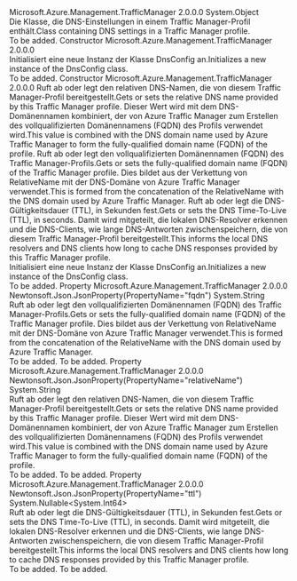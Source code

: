 <Type Name="DnsConfig" FullName="Microsoft.Azure.Management.TrafficManager.Models.DnsConfig">
  <TypeSignature Language="C#" Value="public class DnsConfig" />
  <TypeSignature Language="ILAsm" Value=".class public auto ansi beforefieldinit DnsConfig extends System.Object" />
  <TypeSignature Language="DocId" Value="T:Microsoft.Azure.Management.TrafficManager.Models.DnsConfig" />
  <TypeSignature Language="VB.NET" Value="Public Class DnsConfig" />
  <TypeSignature Language="F#" Value="type DnsConfig = class" />
  <AssemblyInfo>
    <AssemblyName>Microsoft.Azure.Management.TrafficManager</AssemblyName>
    <AssemblyVersion>2.0.0.0</AssemblyVersion>
  </AssemblyInfo>
  <Base>
    <BaseTypeName>System.Object</BaseTypeName>
  </Base>
  <Interfaces />
  <Docs>
    <summary>
            <span data-ttu-id="39cd1-101">Die Klasse, die DNS-Einstellungen in einem Traffic Manager-Profil enthält.</span><span class="sxs-lookup"><span data-stu-id="39cd1-101">Class containing DNS settings in a Traffic Manager profile.</span></span>
            </summary>
    <remarks>To be added.</remarks>
  </Docs>
  <Members>
    <Member MemberName=".ctor">
      <MemberSignature Language="C#" Value="public DnsConfig ();" />
      <MemberSignature Language="ILAsm" Value=".method public hidebysig specialname rtspecialname instance void .ctor() cil managed" />
      <MemberSignature Language="DocId" Value="M:Microsoft.Azure.Management.TrafficManager.Models.DnsConfig.#ctor" />
      <MemberSignature Language="VB.NET" Value="Public Sub New ()" />
      <MemberType>Constructor</MemberType>
      <AssemblyInfo>
        <AssemblyName>Microsoft.Azure.Management.TrafficManager</AssemblyName>
        <AssemblyVersion>2.0.0.0</AssemblyVersion>
      </AssemblyInfo>
      <Parameters />
      <Docs>
        <summary>
            <span data-ttu-id="39cd1-102">Initialisiert eine neue Instanz der Klasse DnsConfig an.</span><span class="sxs-lookup"><span data-stu-id="39cd1-102">Initializes a new instance of the DnsConfig class.</span></span>
            </summary>
        <remarks>To be added.</remarks>
      </Docs>
    </Member>
    <Member MemberName=".ctor">
      <MemberSignature Language="C#" Value="public DnsConfig (string relativeName = null, string fqdn = null, Nullable&lt;long&gt; ttl = null);" />
      <MemberSignature Language="ILAsm" Value=".method public hidebysig specialname rtspecialname instance void .ctor(string relativeName, string fqdn, valuetype System.Nullable`1&lt;int64&gt; ttl) cil managed" />
      <MemberSignature Language="DocId" Value="M:Microsoft.Azure.Management.TrafficManager.Models.DnsConfig.#ctor(System.String,System.String,System.Nullable{System.Int64})" />
      <MemberSignature Language="VB.NET" Value="Public Sub New (Optional relativeName As String = null, Optional fqdn As String = null, Optional ttl As Nullable(Of Long) = null)" />
      <MemberSignature Language="F#" Value="new Microsoft.Azure.Management.TrafficManager.Models.DnsConfig : string * string * Nullable&lt;int64&gt; -&gt; Microsoft.Azure.Management.TrafficManager.Models.DnsConfig" Usage="new Microsoft.Azure.Management.TrafficManager.Models.DnsConfig (relativeName, fqdn, ttl)" />
      <MemberType>Constructor</MemberType>
      <AssemblyInfo>
        <AssemblyName>Microsoft.Azure.Management.TrafficManager</AssemblyName>
        <AssemblyVersion>2.0.0.0</AssemblyVersion>
      </AssemblyInfo>
      <Parameters>
        <Parameter Name="relativeName" Type="System.String" />
        <Parameter Name="fqdn" Type="System.String" />
        <Parameter Name="ttl" Type="System.Nullable&lt;System.Int64&gt;" />
      </Parameters>
      <Docs>
        <param name="relativeName"><span data-ttu-id="39cd1-103">Ruft ab oder legt den relativen DNS-Namen, die von diesem Traffic Manager-Profil bereitgestellt.</span><span class="sxs-lookup"><span data-stu-id="39cd1-103">Gets or sets the relative DNS name provided by this Traffic Manager profile.</span></span>  <span data-ttu-id="39cd1-104">Dieser Wert wird mit dem DNS-Domänennamen kombiniert, der von Azure Traffic Manager zum Erstellen des vollqualifizierten Domänennamens (FQDN) des Profils verwendet wird.</span><span class="sxs-lookup"><span data-stu-id="39cd1-104">This value is combined with the DNS domain name used by Azure Traffic Manager to form the fully-qualified domain name (FQDN) of the profile.</span></span></param>
        <param name="fqdn"><span data-ttu-id="39cd1-105">Ruft ab oder legt den vollqualifizierten Domänennamen (FQDN) des Traffic Manager-Profils.</span><span class="sxs-lookup"><span data-stu-id="39cd1-105">Gets or sets the fully-qualified domain name (FQDN) of the Traffic Manager profile.</span></span>  <span data-ttu-id="39cd1-106">Dies bildet aus der Verkettung von RelativeName mit der DNS-Domäne von Azure Traffic Manager verwendet.</span><span class="sxs-lookup"><span data-stu-id="39cd1-106">This is formed from the concatenation of the RelativeName with the DNS domain used by Azure Traffic Manager.</span></span></param>
        <param name="ttl"><span data-ttu-id="39cd1-107">Ruft ab oder legt die DNS-Gültigkeitsdauer (TTL), in Sekunden fest.</span><span class="sxs-lookup"><span data-stu-id="39cd1-107">Gets or sets the DNS Time-To-Live (TTL), in seconds.</span></span>  <span data-ttu-id="39cd1-108">Damit wird mitgeteilt, die lokalen DNS-Resolver erkennen und die DNS-Clients, wie lange DNS-Antworten zwischenspeichern, die von diesem Traffic Manager-Profil bereitgestellt.</span><span class="sxs-lookup"><span data-stu-id="39cd1-108">This informs the local DNS resolvers and DNS clients how long to cache DNS responses provided by this Traffic Manager profile.</span></span></param>
        <summary>
            <span data-ttu-id="39cd1-109">Initialisiert eine neue Instanz der Klasse DnsConfig an.</span><span class="sxs-lookup"><span data-stu-id="39cd1-109">Initializes a new instance of the DnsConfig class.</span></span>
            </summary>
        <remarks>To be added.</remarks>
      </Docs>
    </Member>
    <Member MemberName="Fqdn">
      <MemberSignature Language="C#" Value="public string Fqdn { get; set; }" />
      <MemberSignature Language="ILAsm" Value=".property instance string Fqdn" />
      <MemberSignature Language="DocId" Value="P:Microsoft.Azure.Management.TrafficManager.Models.DnsConfig.Fqdn" />
      <MemberSignature Language="VB.NET" Value="Public Property Fqdn As String" />
      <MemberSignature Language="F#" Value="member this.Fqdn : string with get, set" Usage="Microsoft.Azure.Management.TrafficManager.Models.DnsConfig.Fqdn" />
      <MemberType>Property</MemberType>
      <AssemblyInfo>
        <AssemblyName>Microsoft.Azure.Management.TrafficManager</AssemblyName>
        <AssemblyVersion>2.0.0.0</AssemblyVersion>
      </AssemblyInfo>
      <Attributes>
        <Attribute>
          <AttributeName>Newtonsoft.Json.JsonProperty(PropertyName="fqdn")</AttributeName>
        </Attribute>
      </Attributes>
      <ReturnValue>
        <ReturnType>System.String</ReturnType>
      </ReturnValue>
      <Docs>
        <summary>
            <span data-ttu-id="39cd1-110">Ruft ab oder legt den vollqualifizierten Domänennamen (FQDN) des Traffic Manager-Profils.</span><span class="sxs-lookup"><span data-stu-id="39cd1-110">Gets or sets the fully-qualified domain name (FQDN) of the Traffic Manager profile.</span></span>  <span data-ttu-id="39cd1-111">Dies bildet aus der Verkettung von RelativeName mit der DNS-Domäne von Azure Traffic Manager verwendet.</span><span class="sxs-lookup"><span data-stu-id="39cd1-111">This is formed from the concatenation of the RelativeName with the DNS domain used by Azure Traffic Manager.</span></span>
            </summary>
        <value>To be added.</value>
        <remarks>To be added.</remarks>
      </Docs>
    </Member>
    <Member MemberName="RelativeName">
      <MemberSignature Language="C#" Value="public string RelativeName { get; set; }" />
      <MemberSignature Language="ILAsm" Value=".property instance string RelativeName" />
      <MemberSignature Language="DocId" Value="P:Microsoft.Azure.Management.TrafficManager.Models.DnsConfig.RelativeName" />
      <MemberSignature Language="VB.NET" Value="Public Property RelativeName As String" />
      <MemberSignature Language="F#" Value="member this.RelativeName : string with get, set" Usage="Microsoft.Azure.Management.TrafficManager.Models.DnsConfig.RelativeName" />
      <MemberType>Property</MemberType>
      <AssemblyInfo>
        <AssemblyName>Microsoft.Azure.Management.TrafficManager</AssemblyName>
        <AssemblyVersion>2.0.0.0</AssemblyVersion>
      </AssemblyInfo>
      <Attributes>
        <Attribute>
          <AttributeName>Newtonsoft.Json.JsonProperty(PropertyName="relativeName")</AttributeName>
        </Attribute>
      </Attributes>
      <ReturnValue>
        <ReturnType>System.String</ReturnType>
      </ReturnValue>
      <Docs>
        <summary>
            <span data-ttu-id="39cd1-112">Ruft ab oder legt den relativen DNS-Namen, die von diesem Traffic Manager-Profil bereitgestellt.</span><span class="sxs-lookup"><span data-stu-id="39cd1-112">Gets or sets the relative DNS name provided by this Traffic Manager profile.</span></span>  <span data-ttu-id="39cd1-113">Dieser Wert wird mit dem DNS-Domänennamen kombiniert, der von Azure Traffic Manager zum Erstellen des vollqualifizierten Domänennamens (FQDN) des Profils verwendet wird.</span><span class="sxs-lookup"><span data-stu-id="39cd1-113">This value is combined with the DNS domain name used by Azure Traffic Manager to form the fully-qualified domain name (FQDN) of the profile.</span></span>
            </summary>
        <value>To be added.</value>
        <remarks>To be added.</remarks>
      </Docs>
    </Member>
    <Member MemberName="Ttl">
      <MemberSignature Language="C#" Value="public Nullable&lt;long&gt; Ttl { get; set; }" />
      <MemberSignature Language="ILAsm" Value=".property instance valuetype System.Nullable`1&lt;int64&gt; Ttl" />
      <MemberSignature Language="DocId" Value="P:Microsoft.Azure.Management.TrafficManager.Models.DnsConfig.Ttl" />
      <MemberSignature Language="VB.NET" Value="Public Property Ttl As Nullable(Of Long)" />
      <MemberSignature Language="F#" Value="member this.Ttl : Nullable&lt;int64&gt; with get, set" Usage="Microsoft.Azure.Management.TrafficManager.Models.DnsConfig.Ttl" />
      <MemberType>Property</MemberType>
      <AssemblyInfo>
        <AssemblyName>Microsoft.Azure.Management.TrafficManager</AssemblyName>
        <AssemblyVersion>2.0.0.0</AssemblyVersion>
      </AssemblyInfo>
      <Attributes>
        <Attribute>
          <AttributeName>Newtonsoft.Json.JsonProperty(PropertyName="ttl")</AttributeName>
        </Attribute>
      </Attributes>
      <ReturnValue>
        <ReturnType>System.Nullable&lt;System.Int64&gt;</ReturnType>
      </ReturnValue>
      <Docs>
        <summary>
            <span data-ttu-id="39cd1-114">Ruft ab oder legt die DNS-Gültigkeitsdauer (TTL), in Sekunden fest.</span><span class="sxs-lookup"><span data-stu-id="39cd1-114">Gets or sets the DNS Time-To-Live (TTL), in seconds.</span></span>  <span data-ttu-id="39cd1-115">Damit wird mitgeteilt, die lokalen DNS-Resolver erkennen und die DNS-Clients, wie lange DNS-Antworten zwischenspeichern, die von diesem Traffic Manager-Profil bereitgestellt.</span><span class="sxs-lookup"><span data-stu-id="39cd1-115">This informs the local DNS resolvers and DNS clients how long to cache DNS responses provided by this Traffic Manager profile.</span></span>
            </summary>
        <value>To be added.</value>
        <remarks>To be added.</remarks>
      </Docs>
    </Member>
  </Members>
</Type>